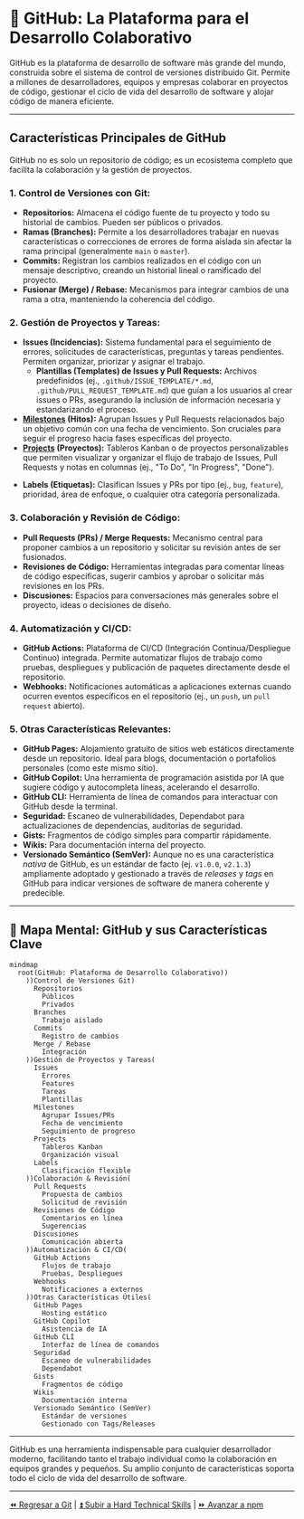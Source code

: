 # 🐙 GitHub: La Plataforma para el Desarrollo Colaborativo

GitHub es la plataforma de desarrollo de software más grande del mundo, construida sobre el sistema de control de versiones distribuido Git. Permite a millones de desarrolladores, equipos y empresas colaborar en proyectos de código, gestionar el ciclo de vida del desarrollo de software y alojar código de manera eficiente.

----

## Características Principales de GitHub

GitHub no es solo un repositorio de código; es un ecosistema completo que facilita la colaboración y la gestión de proyectos.

### 1. **Control de Versiones con Git:**

- **Repositorios:** Almacena el código fuente de tu proyecto y todo su historial de cambios. Pueden ser públicos o privados.
- **Ramas (Branches):** Permite a los desarrolladores trabajar en nuevas características o correcciones de errores de forma aislada sin afectar la rama principal (generalmente `main` o `master`).
- **Commits:** Registran los cambios realizados en el código con un mensaje descriptivo, creando un historial lineal o ramificado del proyecto.
- **Fusionar (Merge) / Rebase:** Mecanismos para integrar cambios de una rama a otra, manteniendo la coherencia del código.

### 2. **Gestión de Proyectos y Tareas:**

- **Issues (Incidencias):** Sistema fundamental para el seguimiento de errores, solicitudes de características, preguntas y tareas pendientes. Permiten organizar, priorizar y asignar el trabajo.
  - **Plantillas (Templates) de Issues y Pull Requests:** Archivos predefinidos (ej., `.github/ISSUE_TEMPLATE/*.md`, `.github/PULL_REQUEST_TEMPLATE.md`) que guían a los usuarios al crear issues o PRs, asegurando la inclusión de información necesaria y estandarizando el proceso.
- **[Milestones](./milestones.md) (Hitos):** Agrupan Issues y Pull Requests relacionados bajo un objetivo común con una fecha de vencimiento. Son cruciales para seguir el progreso hacia fases específicas del proyecto.
- **[Projects](./projects.md) (Proyectos):** Tableros Kanban o de proyectos personalizables que permiten visualizar y organizar el flujo de trabajo de Issues, Pull Requests y notas en columnas (ej., "To Do", "In Progress", "Done").
<!-- TODO: Documentar labels -->
- **Labels (Etiquetas):** Clasifican Issues y PRs por tipo (ej., `bug`, `feature`), prioridad, área de enfoque, o cualquier otra categoría personalizada.

### 3. **Colaboración y Revisión de Código:**

- **Pull Requests (PRs) / Merge Requests:** Mecanismo central para proponer cambios a un repositorio y solicitar su revisión antes de ser fusionados.
- **Revisiones de Código:** Herramientas integradas para comentar líneas de código específicas, sugerir cambios y aprobar o solicitar más revisiones en los PRs.
- **Discusiones:** Espacios para conversaciones más generales sobre el proyecto, ideas o decisiones de diseño.

### 4. **Automatización y CI/CD:**

- **GitHub Actions:** Plataforma de CI/CD (Integración Continua/Despliegue Continuo) integrada. Permite automatizar flujos de trabajo como pruebas, despliegues y publicación de paquetes directamente desde el repositorio.
- **Webhooks:** Notificaciones automáticas a aplicaciones externas cuando ocurren eventos específicos en el repositorio (ej., un `push`, un `pull request` abierto).

### 5. **Otras Características Relevantes:**

- **GitHub Pages:** Alojamiento gratuito de sitios web estáticos directamente desde un repositorio. Ideal para blogs, documentación o portafolios personales (como este mismo sitio).
- **GitHub Copilot:** Una herramienta de programación asistida por IA que sugiere código y autocompleta líneas, acelerando el desarrollo.
- **GitHub CLI:** Herramienta de línea de comandos para interactuar con GitHub desde la terminal.
- **Seguridad:** Escaneo de vulnerabilidades, Dependabot para actualizaciones de dependencias, auditorías de seguridad.
- **Gists:** Fragmentos de código simples para compartir rápidamente.
- **Wikis:** Para documentación interna del proyecto.
- **Versionado Semántico (SemVer):** Aunque no es una característica *nativa* de GitHub, es un estándar de facto (ej. `v1.0.0`, `v2.1.3`) ampliamente adoptado y gestionado a través de *releases* y *tags* en GitHub para indicar versiones de software de manera coherente y predecible.

----

## 🧠 Mapa Mental: GitHub y sus Características Clave

```mermaid
mindmap
  root(GitHub: Plataforma de Desarrollo Colaborativo))
    ))Control de Versiones Git)
      Repositorios
        Públicos
        Privados
      Branches
        Trabajo aislado
      Commits
        Registro de cambios
      Merge / Rebase
        Integración
    ))Gestión de Proyectos y Tareas(
      Issues
        Errores
        Features
        Tareas
        Plantillas
      Milestones
        Agrupar Issues/PRs
        Fecha de vencimiento
        Seguimiento de progreso
      Projects
        Tableros Kanban
        Organización visual
      Labels
        Clasificación flexible
    ))Colaboración & Revisión(
      Pull Requests
        Propuesta de cambios
        Solicitud de revisión
      Revisiones de Código
        Comentarios en línea
        Sugerencias
      Discusiones
        Comunicación abierta
    ))Automatización & CI/CD(
      GitHub Actions
        Flujos de trabajo
        Pruebas, Despliegues
      Webhooks
        Notificaciones a externos
    ))Otras Características Útiles(
      GitHub Pages
        Hosting estático
      GitHub Copilot
        Asistencia de IA
      GitHub CLI
        Interfaz de línea de comandos
      Seguridad
        Escaneo de vulnerabilidades
        Dependabot
      Gists
        Fragmentos de código
      Wikis
        Documentación interna
      Versionado Semántico (SemVer)
        Estándar de versiones
        Gestionado con Tags/Releases
```

----

GitHub es una herramienta indispensable para cualquier desarrollador moderno, facilitando tanto el trabajo individual como la colaboración en equipos grandes y pequeños. Su amplio conjunto de características soporta todo el ciclo de vida del desarrollo de software.

----

[⏪ Regresar a Git](../git/README.md) | [⏫ Subir a Hard Technical Skills](../README.md) | [⏩ Avanzar a npm](../npm/README.md)
